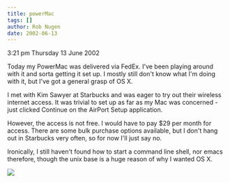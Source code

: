 ```yaml
---
title: powerMac
tags: []
author: Rob Nugen
date: 2002-06-13
---
```


<p class=date>3:21 pm Thursday 13 June 2002</p>

<p>Today my PowerMac was delivered via FedEx.  I've been playing around with
it and sorta getting it set up.  I mostly still don't know what I'm doing
with it, but I've got a general grasp of OS X.</p>

<p>I met with Kim Sawyer at Starbucks and was eager to try out their
wireless internet access.  It was trivial to set up as far as my Mac was
concerned - just clicked Continue on the AirPort Setup application.</p>

<p>However, the access is not free.  I would have to pay $29 per month for
access.  There are some bulk purchase options available, but I don't hang
out in Starbucks very often, so for now I'll just say no.</p>

<p>Ironically, I still haven't found how to start a command line shell, nor
emacs therefore, though the unix base is a huge reason of why I wanted OS
X.</p>

<p><img src="/images/rob/wL-ROB.gif"/></p>

